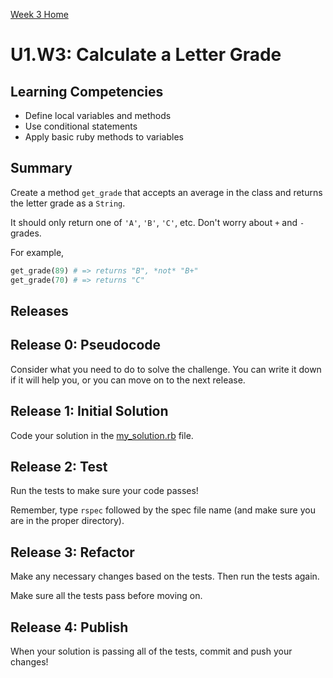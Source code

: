 [Week 3 Home](../../)

# U1.W3: Calculate a Letter Grade

## Learning Competencies
- Define local variables and methods
- Use conditional statements
- Apply basic ruby methods to variables

## Summary
Create a method `get_grade` that accepts an average in the class and returns the letter grade as a `String`.

It should only return one of `'A'`, `'B'`, `'C'`, etc.  Don't worry about `+` and `-` grades.

For example,

```ruby
get_grade(89) # => returns "B", *not* "B+"
get_grade(70) # => returns "C"
```

## Releases

## Release 0: Pseudocode
Consider what you need to do to solve the challenge. You can write it down if it will help you, or you can move on to the next release.

## Release 1: Initial Solution
Code your solution in the [my_solution.rb](my_solution.rb) file.

## Release 2: Test
Run the tests to make sure your code passes!

Remember, type `rspec` followed by the spec file name (and make sure you are in the proper directory).

## Release 3: Refactor
Make any necessary changes based on the tests. Then run the tests again.

Make sure all the tests pass before moving on.

## Release 4: Publish
When your solution is passing all of the tests, commit and push your changes!